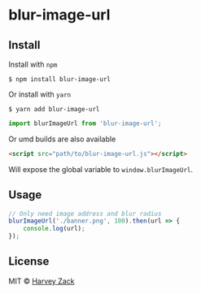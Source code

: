 # blur-image-url

## Install

Install with `npm`

```
$ npm install blur-image-url
```

Or install with `yarn`

```
$ yarn add blur-image-url
```

```js
import blurImageUrl from 'blur-image-url';
```

Or umd builds are also available

```html
<script src="path/to/blur-image-url.js"></script>
```

Will expose the global variable to `window.blurImageUrl`.

## Usage

```js
// Only need image address and blur radius
blurImageUrl('./banner.png', 100).then(url => {
    console.log(url);
});
```

## License

MIT © [Harvey Zack](https://sleepy.im/)
